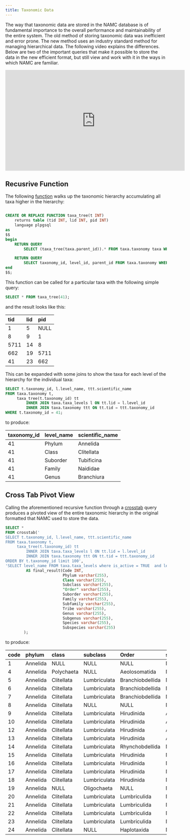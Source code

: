 ```yaml
---
title: Taxonomic Data
---
```


The way that taxonomic data are stored in the NAMC database is of fundamental importance to the overall performance and maintainability of the entire system. The old method of storing taxonomic data was inefficient and error prone. The new method uses an industry standard method for managing hierarchical data. The following video explains the differences. Below are two of the important queries that make it possible to store the data in the new efficient format, but still view and work with it in the ways in which NAMC are familiar.

<div class="responsive-embed widescreen">
  <iframe width="560" height="315" src="https://www.youtube.com/embed/BldTVDK5A_w" frameborder="0" allow="autoplay; encrypted-media" allowfullscreen></iframe>
</div>

## Recusrive Function

The following [function](https://www.postgresql.org/docs/9.1/sql-createfunction.html) walks up the taxonomic hierarchy accumulating all taxa higher in the hierarchy:

```sql

CREATE OR REPLACE FUNCTION taxa_tree(t INT)
    returns table (tid INT, lid INT, pid INT)
    language plpgsql
as
$$
begin
    RETURN QUERY
        SELECT (taxa_tree(taxa.parent_id)).* FROM taxa.taxonomy taxa WHERE taxa.taxonomy_id = t;

    RETURN QUERY
        SELECT taxonomy_id, level_id, parent_id FROM taxa.taxonomy WHERE taxonomy_id = t;
end
$$;
```

This function can be called for a particular taxa with the following simple query:

```sql
SELECT * FROM taxa_tree(41);
```

and the result looks like this:

| tid | lid | pid |
| :--- | :--- | :--- |
| 1 | 5 | NULL |
| 8 | 9 | 1 |
| 5711 | 14 | 8 |
| 662 | 19 | 5711 |
| 41 | 23 | 662 |

This can be expanded with some joins to show the taxa for each level of the hierarchy for the individual taxa:

```sql
SELECT t.taxonomy_id, l.level_name, ttt.scientific_name
FROM taxa.taxonomy t,
     taxa_tree(t.taxonomy_id) tt
         INNER JOIN taxa.taxa_levels l ON tt.lid = l.level_id
         INNER JOIN taxa.taxonomy ttt ON tt.tid = ttt.taxonomy_id
WHERE t.taxonomy_id = 41;
```

to produce:

| taxonomy\_id | level\_name | scientific\_name |
| :--- | :--- | :--- |
| 41 | Phylum | Annelida |
| 41 | Class | Clitellata |
| 41 | Suborder | Tubificina |
| 41 | Family | Naididae |
| 41 | Genus | Branchiura |

## Cross Tab Pivot View

Calling the aforementioned recursive function through a [crosstab](https://www.postgresql.org/docs/9.2/tablefunc.html) query produces a pivoted view of the entire taxonomic hierarchy in the original formatted that NAMC used to store the data.

```sql
SELECT *
FROM crosstab('
SELECT t.taxonomy_id, l.level_name, ttt.scientific_name
FROM taxa.taxonomy t,
     taxa_tree(t.taxonomy_id) tt
         INNER JOIN taxa.taxa_levels l ON tt.lid = l.level_id
         INNER JOIN taxa.taxonomy ttt ON tt.tid = ttt.taxonomy_id
ORDER BY t.taxonomy_id limit 100',
'SELECT level_name FROM taxa.taxa_levels where is_active = TRUE  and level_id > 1 order BY level_id')
         AS final_result(Code INT,
                         Phylum varchar(255),
                         Class varchar(255),
                         Subclass varchar(255),
                         "Order" varchar(255),
                         Suborder varchar(255),
                         Family varchar(255),
                         Subfamily varchar(255),
                         Tribe varchar(255),
                         Genus varchar(255),
                         Subgenus varchar(255),
                         Species varchar(255),
                         Subspecies varchar(255)
        );
```

to produce: 

| code | phylum | class | subclass | Order | suborder | family | subfamily | tribe | genus | subgenus | species | subspecies |
| :--- | :--- | :--- | :--- | :--- | :--- | :--- | :--- | :--- | :--- | :--- | :--- | :--- |
| 1 | Annelida | NULL | NULL | NULL | NULL | NULL | NULL | NULL | NULL | NULL | NULL | NULL |
| 4 | Annelida | Polychaeta | NULL | Aeolosomatida | NULL | Aeolosomatidae | NULL | NULL | NULL | NULL | NULL | NULL |
| 5 | Annelida | Clitellata | Lumbriculata | Branchiobdellida | NULL | NULL | NULL | NULL | NULL | NULL | NULL | NULL |
| 6 | Annelida | Clitellata | Lumbriculata | Branchiobdellida | NULL | Branchiobdellidae | NULL | NULL | NULL | NULL | NULL | NULL |
| 7 | Annelida | Clitellata | Lumbriculata | Branchiobdellida | NULL | Branchiobdellidae | NULL | NULL | Xironogiton | NULL | NULL | NULL |
| 8 | Annelida | Clitellata | NULL | NULL | NULL | NULL | NULL | NULL | NULL | NULL | NULL | NULL |
| 9 | Annelida | Clitellata | Lumbriculata | Hirudinida | Arhynchobdellida | NULL | NULL | NULL | NULL | NULL | NULL | NULL |
| 10 | Annelida | Clitellata | Lumbriculata | Hirudinida | Arhynchobdellida | Haemopidae | NULL | NULL | NULL | NULL | NULL | NULL |
| 12 | Annelida | Clitellata | Lumbriculata | Hirudinida | Arhynchobdellida | Erpobdellidae | NULL | NULL | NULL | NULL | NULL | NULL |
| 13 | Annelida | Clitellata | Lumbriculata | Hirudinida | Arhynchobdellida | Erpobdellidae | NULL | NULL | Dina | NULL | NULL | NULL |
| 14 | Annelida | Clitellata | Lumbriculata | Rhynchobdellida | NULL | NULL | NULL | NULL | NULL | NULL | NULL | NULL |
| 15 | Annelida | Clitellata | Lumbriculata | Hirudinida | NULL | Glossiphoniidae | NULL | NULL | NULL | NULL | NULL | NULL |
| 16 | Annelida | Clitellata | Lumbriculata | Hirudinida | NULL | Glossiphoniidae | NULL | NULL | Batracobdella | NULL | NULL | NULL |
| 17 | Annelida | Clitellata | Lumbriculata | Hirudinida | NULL | Glossiphoniidae | Glossiphoniinae | NULL | Glossiphonia | NULL | NULL | NULL |
| 18 | Annelida | Clitellata | Lumbriculata | Hirudinida | NULL | Glossiphoniidae | NULL | NULL | Helobdella | NULL | NULL | NULL |
| 19 | Annelida | NULL | Oligochaeta | NULL | NULL | NULL | NULL | NULL | NULL | NULL | NULL | NULL |
| 20 | Annelida | Clitellata | Lumbriculata | Lumbriculida | NULL | NULL | NULL | NULL | NULL | NULL | NULL | NULL |
| 21 | Annelida | Clitellata | Lumbriculata | Lumbriculida | NULL | Lumbriculidae | NULL | NULL | NULL | NULL | NULL | NULL |
| 22 | Annelida | Clitellata | Lumbriculata | Lumbriculida | NULL | Lumbriculidae | NULL | NULL | Lumbriculus | NULL | NULL | NULL |
| 23 | Annelida | Clitellata | Lumbriculata | Lumbriculida | NULL | Lumbriculidae | NULL | NULL | Stylodrilus | NULL | NULL | NULL |
| 24 | Annelida | Clitellata | NULL | Haplotaxida | NULL | NULL | NULL | NULL | NULL | NULL | NULL | NULL |
